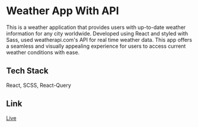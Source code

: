 
# Weather App With API

This is a weather application that provides users with up-to-date weather information for any city worldwide. Developed using React and styled with Sass, used weatherapi.com's API for real time weather data. This app offers a seamless and visually appealing experience for users to access current weather conditions with ease.


## Tech Stack

React, SCSS, React-Query


## Link


[Live](https://weather-hamim2114.vercel.app/)



